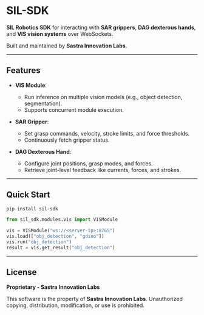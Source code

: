 # SIL-SDK

**SIL Robotics SDK** for interacting with **SAR grippers**, **DAG dexterous hands**, and **VIS vision systems** over WebSockets.

Built and maintained by **Sastra Innovation Labs**.

---

## Features

- **VIS Module**:
  - Run inference on multiple vision models (e.g., object detection, segmentation).
  - Supports concurrent module execution.

- **SAR Gripper**:
  - Set grasp commands, velocity, stroke limits, and force thresholds.
  - Continuously fetch gripper status.

- **DAG Dexterous Hand**:
  - Configure joint positions, grasp modes, and forces.
  - Retrieve joint-level feedback like currents, forces, and strokes.

---

## Quick Start

```bash
pip install sil-sdk
```

```python
from sil_sdk.modules.vis import VISModule

vis = VISModule("ws://<server-ip>:8765")
vis.load(["obj_detection", "gdino"])
vis.run("obj_detection")
result = vis.get_result("obj_detection")
```

---

## License

**Proprietary - Sastra Innovation Labs**

This software is the property of **Sastra Innovation Labs**. Unauthorized copying, distribution, modification, or use is prohibited.

```
